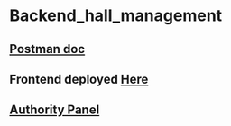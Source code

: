 # Backend_hall_management
## [Postman doc](https://documenter.getpostman.com/view/15501989/2s8YsqWvHN)

## Frontend deployed [Here](https://sourav9063.github.io/hall_management_rf/)
## [Authority Panel](https://sourav9063.github.io/hall_management_rf/#/application-list) 


